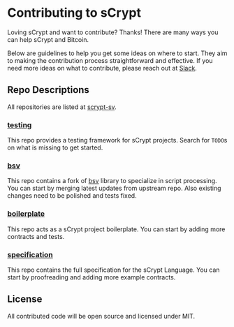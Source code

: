 # Contributing to sCrypt
Loving sCrypt and want to contribute? Thanks! There are many ways you can help sCrypt and Bitcoin.

Below are guidelines to help you get some ideas on where to start. They aim to making the contribution process straightforward and effective. If you need more ideas on what to contribute, please reach out at [Slack](https://scryptworkspace.slack.com).

## Repo Descriptions
All repositories are listed at [scrypt-sv](https://github.com/scrypt-sv).

### [testing](https://github.com/scrypt-sv/testing)
This repo provides a testing framework for sCrypt projects. Search for ``TODO``s on what is missing to get started.
### [bsv](https://github.com/scrypt-sv/bsv)
This repo contains a fork of [bsv](https://github.com/moneybutton/bsv) library to specialize in script processing. You can start by merging latest updates from upstream repo. Also existing changes need to be polished and tests fixed.
### [boilerplate](https://github.com/scrypt-sv/boilerplate)
This repo acts as a sCrypt project boilerplate. You can start by adding more contracts and tests.
### [specification](https://github.com/scrypt-sv/specification)
This repo contains the full specification for the sCrypt Language. You can start by proofreading and adding more example contracts.

## License
All contributed code will be open source and licensed under MIT.